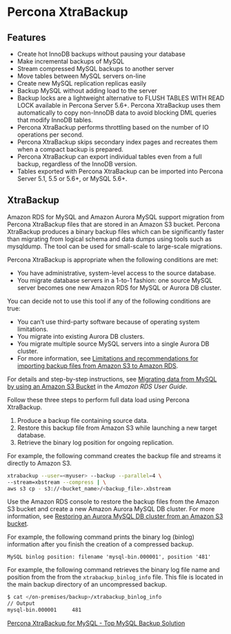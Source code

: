 # Percona XtraBackup

## Features

- Create hot InnoDB backups without pausing your database
- Make incremental backups of MySQL
- Stream compressed MySQL backups to another server
- Move tables between MySQL servers on-line
- Create new MySQL replication replicas easily
- Backup MySQL without adding load to the server
- Backup locks are a lightweight alternative to FLUSH TABLES WITH READ LOCK available in Percona Server 5.6+. Percona XtraBackup uses them automatically to copy non-InnoDB data to avoid blocking DML queries that modify InnoDB tables.
- Percona XtraBackup performs throttling based on the number of IO operations per second.
- Percona XtraBackup skips secondary index pages and recreates them when a compact backup is prepared.
- Percona XtraBackup can export individual tables even from a full backup, regardless of the InnoDB version.
- Tables exported with Percona XtraBackup can be imported into Percona Server 5.1, 5.5 or 5.6+, or MySQL 5.6+.

## XtraBackup

Amazon RDS for MySQL and Amazon Aurora MySQL support migration from Percona XtraBackup files that are stored in an Amazon S3 bucket. Percona XtraBackup produces a binary backup files which can be significantly faster than migrating from logical schema and data dumps using tools such as mysqldump. The tool can be used for small-scale to large-scale migrations.

Percona XtraBackup is appropriate when the following conditions are met:

- You have administrative, system-level access to the source database.
- You migrate database servers in a 1-to-1 fashion: one source MySQL server becomes one new Amazon RDS for MySQL or Aurora DB cluster.

You can decide not to use this tool if any of the following conditions are true:

- You can’t use third-party software because of operating system limitations.
- You migrate into existing Aurora DB clusters.
- You migrate multiple source MySQL servers into a single Aurora DB cluster.
- For more information, see [Limitations and recommendations for importing backup files from Amazon S3 to Amazon RDS](https://docs.aws.amazon.com/AmazonRDS/latest/UserGuide/MySQL.Procedural.Importing.html#MySQL.Procedural.Importing.Limitations).

For details and step-by-step instructions, see [Migrating data from MySQL by using an Amazon S3 Bucket](https://docs.aws.amazon.com/AmazonRDS/latest/AuroraUserGuide/AuroraMySQL.Migrating.ExtMySQL.html#AuroraMySQL.Migrating.ExtMySQL.S3) in the _Amazon RDS User Guide_.

Follow these three steps to perform full data load using Percona XtraBackup.

1. Produce a backup file containing source data.
2. Restore this backup file from Amazon S3 while launching a new target database.
3. Retrieve the binary log position for ongoing replication.

For example, the following command creates the backup file and streams it directly to Amazon S3.

```bash
xtrabackup --user=<myuser> --backup --parallel=4 \
--stream=xbstream --compress | \
aws s3 cp - s3://<bucket_name>/<backup_file>.xbstream
```

Use the Amazon RDS console to restore the backup files from the Amazon S3 bucket and create a new Amazon Aurora MySQL DB cluster. For more information, see [Restoring an Aurora MySQL DB cluster from an Amazon S3 bucket](https://docs.aws.amazon.com/AmazonRDS/latest/AuroraUserGuide/AuroraMySQL.Migrating.ExtMySQL.html#AuroraMySQL.Migrating.ExtMySQL.S3.Restore).

For example, the following command prints the binary log (binlog) information after you finish the creation of a compressed backup.

`MySQL binlog position: filename 'mysql-bin.000001', position '481'`

For example, the following command retrieves the binary log file name and position from the from the `xtrabackup_binlog_info` file. This file is located in the main backup directory of an uncompressed backup.

```bash
$ cat </on-premises/backup>/xtrabackup_binlog_info
// Output
mysql-bin.000001     481
```

[Percona XtraBackup for MySQL - Top MySQL Backup Solution](https://www.percona.com/mysql/software/percona-xtrabackup)
